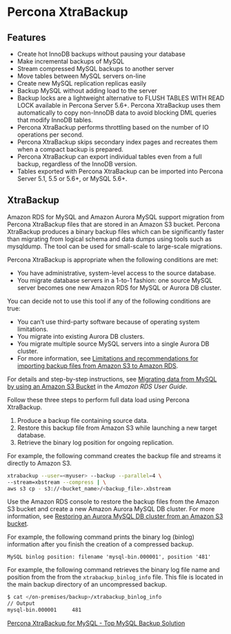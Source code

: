 # Percona XtraBackup

## Features

- Create hot InnoDB backups without pausing your database
- Make incremental backups of MySQL
- Stream compressed MySQL backups to another server
- Move tables between MySQL servers on-line
- Create new MySQL replication replicas easily
- Backup MySQL without adding load to the server
- Backup locks are a lightweight alternative to FLUSH TABLES WITH READ LOCK available in Percona Server 5.6+. Percona XtraBackup uses them automatically to copy non-InnoDB data to avoid blocking DML queries that modify InnoDB tables.
- Percona XtraBackup performs throttling based on the number of IO operations per second.
- Percona XtraBackup skips secondary index pages and recreates them when a compact backup is prepared.
- Percona XtraBackup can export individual tables even from a full backup, regardless of the InnoDB version.
- Tables exported with Percona XtraBackup can be imported into Percona Server 5.1, 5.5 or 5.6+, or MySQL 5.6+.

## XtraBackup

Amazon RDS for MySQL and Amazon Aurora MySQL support migration from Percona XtraBackup files that are stored in an Amazon S3 bucket. Percona XtraBackup produces a binary backup files which can be significantly faster than migrating from logical schema and data dumps using tools such as mysqldump. The tool can be used for small-scale to large-scale migrations.

Percona XtraBackup is appropriate when the following conditions are met:

- You have administrative, system-level access to the source database.
- You migrate database servers in a 1-to-1 fashion: one source MySQL server becomes one new Amazon RDS for MySQL or Aurora DB cluster.

You can decide not to use this tool if any of the following conditions are true:

- You can’t use third-party software because of operating system limitations.
- You migrate into existing Aurora DB clusters.
- You migrate multiple source MySQL servers into a single Aurora DB cluster.
- For more information, see [Limitations and recommendations for importing backup files from Amazon S3 to Amazon RDS](https://docs.aws.amazon.com/AmazonRDS/latest/UserGuide/MySQL.Procedural.Importing.html#MySQL.Procedural.Importing.Limitations).

For details and step-by-step instructions, see [Migrating data from MySQL by using an Amazon S3 Bucket](https://docs.aws.amazon.com/AmazonRDS/latest/AuroraUserGuide/AuroraMySQL.Migrating.ExtMySQL.html#AuroraMySQL.Migrating.ExtMySQL.S3) in the _Amazon RDS User Guide_.

Follow these three steps to perform full data load using Percona XtraBackup.

1. Produce a backup file containing source data.
2. Restore this backup file from Amazon S3 while launching a new target database.
3. Retrieve the binary log position for ongoing replication.

For example, the following command creates the backup file and streams it directly to Amazon S3.

```bash
xtrabackup --user=<myuser> --backup --parallel=4 \
--stream=xbstream --compress | \
aws s3 cp - s3://<bucket_name>/<backup_file>.xbstream
```

Use the Amazon RDS console to restore the backup files from the Amazon S3 bucket and create a new Amazon Aurora MySQL DB cluster. For more information, see [Restoring an Aurora MySQL DB cluster from an Amazon S3 bucket](https://docs.aws.amazon.com/AmazonRDS/latest/AuroraUserGuide/AuroraMySQL.Migrating.ExtMySQL.html#AuroraMySQL.Migrating.ExtMySQL.S3.Restore).

For example, the following command prints the binary log (binlog) information after you finish the creation of a compressed backup.

`MySQL binlog position: filename 'mysql-bin.000001', position '481'`

For example, the following command retrieves the binary log file name and position from the from the `xtrabackup_binlog_info` file. This file is located in the main backup directory of an uncompressed backup.

```bash
$ cat </on-premises/backup>/xtrabackup_binlog_info
// Output
mysql-bin.000001     481
```

[Percona XtraBackup for MySQL - Top MySQL Backup Solution](https://www.percona.com/mysql/software/percona-xtrabackup)
